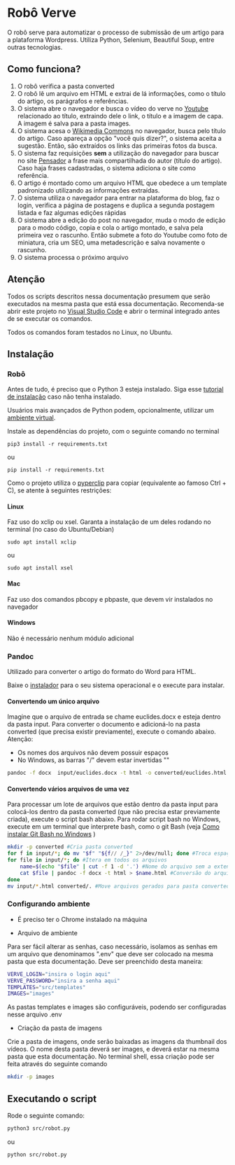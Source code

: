 # Robô Verve

O robô serve para automatizar o processo de submissão de um artigo para a plataforma Wordpress. Utiliza Python, Selenium, Beautiful Soup, entre outras tecnologias.

## Como funciona?
1. O robô verifica a pasta converted
1. O robô lê um arquivo em HTML e extrai de lá informações, como o título do artigo, os parágrafos e referências.
1. O sistema abre o navegador e busca o vídeo do verve no [Youtube](https://www.youtube.com) relacionado ao título, extraindo dele o link, o título e a imagem de capa. A imagem é salva para a pasta images.
1. O sistema acesa o [Wikimedia Commons](https://commons.wikimedia.org/wiki/Main_Page?uselang=pt-br) no navegador, busca pelo título do artigo. Caso apareça a opção "você quis dizer?", o sistema aceita a sugestão. Então, são extraídos os links das primeiras fotos da busca.
1. O sistema faz requisições **sem** a utilização do navegador para buscar no site [Pensador](https://www.pensador.com/) a frase mais compartilhada do autor (título do artigo). Caso haja frases cadastradas, o sistema adiciona o site como referência.
1. O artigo é montado como um arquivo HTML que obedece a um template padronizado utilizando as informações extraídas.
1. O sistema utiliza o navegador para entrar na plataforma do blog, faz o login, verifica a página de postagens e duplica a segunda postagem listada e faz algumas edições rápidas
1. O sistema abre a edição do post no navegador, muda o modo de edição para o modo código, copia e cola o artigo montado, e salva pela primeira vez o rascunho. Então submete a foto do Youtube como foto de miniatura, cria um SEO, uma metadescrição e salva novamente o rascunho.
1. O sistema processa o próximo arquivo


## Atenção

Todos os scripts descritos nessa documentação presumem que serão executados na mesma pasta que está essa documentação. Recomenda-se abrir este projeto no [Visual Studio Code](https://code.visualstudio.com/) e abrir o terminal integrado antes de se executar os comandos.

Todos os comandos foram testados no Linux, no Ubuntu.

## Instalação

### Robô

Antes de tudo, é preciso que o Python 3 esteja instalado. Siga esse [tutorial de instalação](https://tutorial.djangogirls.org/pt/python_installation/) caso não tenha instalado.


Usuários mais avançados de Python podem, opcionalmente, utilizar um [ambiente virtual](https://docs.python.org/pt-br/3/tutorial/venv.html).


Instale as dependências do projeto, com o seguinte comando no terminal
```console
pip3 install -r requirements.txt
```

ou

```console
pip install -r requirements.txt
```

Como o projeto utiliza o [pyperclip](https://pypi.org/project/pyperclip/) para copiar (equivalente ao famoso Ctrl + C), se atente à seguintes restrições:

#### Linux

Faz uso do xclip ou xsel. Garanta a instalação de um deles rodando no terminal (no caso do Ubuntu/Debian)
```console
sudo apt install xclip
```
ou
 ```console
sudo apt install xsel
```
#### Mac

 Faz uso dos comandos pbcopy e pbpaste, que devem vir instalados no navegador
#### Windows

Não é necessário nenhum módulo adicional

### Pandoc

Utilizado para converter o artigo do formato do Word para HTML.

Baixe o [instalador](https://github.com/jgm/pandoc/releases/tag/2.18) para o seu sistema operacional e o execute para instalar.

#### Convertendo um único arquivo
Imagine que o arquivo de entrada se chame euclides.docx e esteja dentro da pasta input. Para converter o documento e adicioná-lo na pasta converted (que precisa existir previamente), execute o  comando abaixo. Atenção:
- Os nomes dos arquivos não devem possuir espaços
- No Windows, as barras "/" devem estar invertidas "\" 

```sh
pandoc -f docx  input/euclides.docx -t html -o converted/euclides.html
```

#### Convertendo vários arquivos de uma vez

Para processar um lote de arquivos que estão dentro da pasta input para colocá-los dentro da pasta converted (que não precisa estar previamente criada), execute o script bash abaixo. Para rodar script bash no Windows, execute em um terminal que interprete bash, como o git Bash (veja [Como instalar Git Bash no Windows](https://www.webdevdrops.com/git-bash-como-instalar-usar/) )

```sh
mkdir -p converted #Cria pasta converted
for f in input/*; do mv "$f" "${f// /_}" 2>/dev/null; done #Troca espaços por _ em nomes de arquivos
for file in input/*; do #Itera em todos os arquivos
    name=$(echo "$file" | cut -f 1 -d '.') #Nome do arquivo sem a extensão
    cat $file | pandoc -f docx -t html > $name.html #Conversão do arquivo
done
mv input/*.html converted/. #Move arquivos gerados para pasta converted
```

### Configurando ambiente

- É preciso ter o Chrome instalado na máquina

- Arquivo de ambiente

Para ser fácil alterar as senhas, caso necessário, isolamos as senhas em um arquivo que denominamos ".env" que deve ser colocado na mesma pasta que esta documentação. Deve ser preenchido desta maneira:

```sh
VERVE_LOGIN="insira o login aqui"
VERVE_PASSWORD="insira a senha aqui"
TEMPLATES="src/templates"
IMAGES="images"
```
As pastas templates e images são configuráveis, podendo ser configuradas nesse arquivo .env

- Criação da pasta de imagens

Crie a pasta de imagens, onde serão baixadas as imagens da thumbnail dos vídeos. O nome desta pasta deverá ser images, e deverá estar na mesma pasta que esta documentação. No terminal shell, essa criação pode ser feita através do seguinte comando

```sh
mkdir -p images
```

## Executando o script

Rode o seguinte comando:

```sh
python3 src/robot.py
```

ou

```sh
python src/robot.py
```
